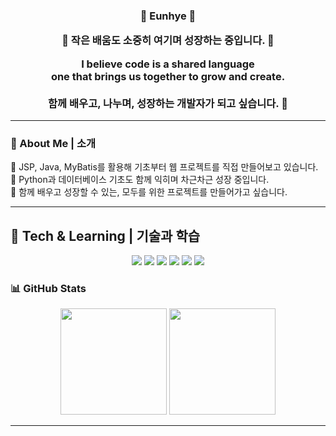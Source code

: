 <!-- 메인 인사 -->
<h3 align="center">👋 Eunhye 🐣<br>
<p align="center">
  🐛 작은 배움도 소중히 여기며 성장하는 중입니다. 🌼
</p>
<p align="center">
I believe code is a shared language <br>
one that brings us together to grow and create.<br><br>
함께 배우고, 나누며, 성장하는 개발자가 되고 싶습니다. 🌱
</p>

---

### 📌 About Me | 소개

🔨 JSP, Java, MyBatis를 활용해 기초부터 웹 프로젝트를 직접 만들어보고 있습니다.<br>
📘 Python과 데이터베이스 기초도 함께 익히며 차근차근 성장 중입니다.<br>
🤝 함께 배우고 성장할 수 있는, 모두를 위한 프로젝트를 만들어가고 싶습니다.<br>

---

## 🧰 Tech & Learning | 기술과 학습

<p align="center">
  <img src="https://img.shields.io/badge/Java-007396?style=for-the-badge&logo=java&logoColor=white"/>
  <img src="https://img.shields.io/badge/JSP-00599C?style=for-the-badge&logo=apachetomcat&logoColor=white"/>
  <img src="https://img.shields.io/badge/MyBatis-000000?style=for-the-badge&logo=java&logoColor=white"/>
  <img src="https://img.shields.io/badge/Python-3776AB?style=for-the-badge&logo=python&logoColor=white"/>
  <img src="https://img.shields.io/badge/HTML-E34F26?style=for-the-badge&logo=html5&logoColor=white"/>
  <img src="https://img.shields.io/badge/CSS-1572B6?style=for-the-badge&logo=css3&logoColor=white"/>
</p>

<!--<p align="center">
  <img src="https://mazassumnida.wtf/api/v2/generate_badge?boj=dmsgp1356" alt="Baekjoon Tier Badge"/>
</p>

<p align="center"><sub>🧩 알고리즘도 함께 공부하며 실력을 차근차근 쌓아가는 중입니다!</sub></p>

---
-->

### 📊 GitHub Stats

<p align="center">
  <img src="https://github-readme-stats.vercel.app/api?username=eeeunhey&show_icons=true&theme=algolia&hide_border=true" height="170"/>
  <img src="https://github-readme-stats.vercel.app/api/top-langs/?username=eeeunhey&layout=compact&theme=algolia&hide_border=true" height="170"/>
</p>

---
